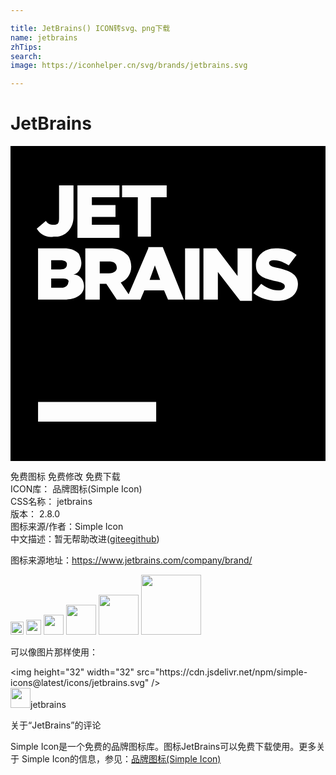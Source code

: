 ```yaml
---

title: JetBrains() ICON转svg、png下载
name: jetbrains
zhTips: 
search: 
image: https://iconhelper.cn/svg/brands/jetbrains.svg

---
```


# JetBrains  <small style="font-size: 60%;font-weight: 100"></small>

<div id="svg" class="svg-wrap">
<svg role ="img" viewBox="0 0 24 24" xmlns="http://www.w3.org/2000/svg"><title>JetBrains icon</title><path d="M0 0h24v24H0V0zm2.1 21h9v-1.5h-9V21zM3.3 6.9h.3c.7-.1 1.2-.7 1.2-1.5V3H3.7v2.5c0 .4-.1.5-.4.5-.3 0-.5-.1-.6-.3l-.7.6c.3.5.8.7 1.3.6zm5 0V6H6.2v-.6H8v-.9H6.2v-.6h2.1V3H5.1v4h3.2zm1.3 0h1.1v-3h1.2V3H8.5v.9h1.2v3zm-4 3.8c0-.5-.3-.9-.8-.9.4-.1.6-.5.6-.9 0-.2-.1-.5-.2-.7-.3-.3-.7-.4-1.1-.4h-2v3.9h2c.9 0 1.5-.4 1.5-1zm-2.5-2h.7c.3 0 .5.1.5.3 0 .3-.2.4-.5.4h-.7v-.7zm0 2.1v-.7h.8c.4 0 .6.1.5.3 0 .2-.2.4-.5.4h-.8zm7.4-3L9 11.3l-.6-.9c.5-.2.8-.7.8-1.2 0-.3-.1-.7-.3-.9-.4-.4-.9-.5-1.3-.5H5.7v3.9h1.1v-1.2h.5l.8 1.2H9.9l.3-.7h1.5l.3.7h1.2l-1.6-4h-1.1zm-3 1.9h-.7v-.9h.7c.3 0 .6.1.6.5 0 .2-.2.4-.6.4zm3.9.5h-.8l.4-1.1.4 1.1zm1.9 1.5h1.1V7.8h-1.1v3.9zm4-1.8l-1.6-2.1h-1v3.9h1.1V9.6l1.7 2.2h.9v-4h-1.1v2.1zm3.1-.6c-.5-.1-.7-.2-.7-.4 0-.1.1-.2.4-.2.4 0 .8.2 1.1.4l.6-.8c-.5-.4-1-.5-1.6-.5-.9 0-1.5.6-1.5 1.3 0 .8.6 1 1.5 1.2.5.1.7.2.7.4s-.2.3-.5.3c-.5 0-.9-.2-1.3-.5l-.6.7c.5.4 1.2.6 1.8.6 1 0 1.6-.5 1.6-1.3 0-.7-.6-1-1.5-1.2z"/></svg>
</div>
<detail full-name='jetbrains'></detail>

<div class="detail-page">
<p>
<span><span class="badge-success badge">免费图标</span> <span class="badge-success badge">免费修改</span>  <span class="badge-success badge">免费下载</span> </span>
<br/>
<span>
ICON库：
<span class="badge-secondary badge">品牌图标(Simple Icon)</span> 
</span>
<br/>
<span>
CSS名称：
<span class="badge-secondary badge">jetbrains</span> 
</span>

<br/>
<span>
版本：
<span class="badge-secondary badge">2.8.0</span> 
</span>
<br/>
<span>图标来源/作者：<span class="badge-light badge">Simple Icon</span></span> 
<br/>
<span class="zh-detail">中文描述：暂无<span class="help-link"><span>帮助改进</span>(<a href="https://gitee.com/liuwave/icon-helper/edit/master/json/brands/jetbrains.json" target="_blank" rel="noopener noreferrer">gitee</a><a href="https://github.com/liuwave/icon-helper/edit/master/json/brands/jetbrains.json" target="_blank" rel="noopener noreferrer">github</a></span>)</span><br/>
</p>
</div><div class="description description alert alert-light"><p>图标来源地址：<a href="https://www.jetbrains.com/company/brand/" target="_blank" rel="noopener noreferrer">https://www.jetbrains.com/company/brand/</a></p></div>
<div class="alert alert-dark">
<img height="21" width="21" src="https://cdn.jsdelivr.net/npm/simple-icons@latest/icons/jetbrains.svg" />
<img height="24" width="24" src="https://cdn.jsdelivr.net/npm/simple-icons@latest/icons/jetbrains.svg" />
<img height="32" width="32" src="https://cdn.jsdelivr.net/npm/simple-icons@latest/icons/jetbrains.svg" />
<img height="48" width="48" src="https://cdn.jsdelivr.net/npm/simple-icons@latest/icons/jetbrains.svg" />
<img height="64" width="64" src="https://cdn.jsdelivr.net/npm/simple-icons@latest/icons/jetbrains.svg" />
<img height="96" width="96" src="https://cdn.jsdelivr.net/npm/simple-icons@latest/icons/jetbrains.svg" />

</div>
<div>
  <p>可以像图片那样使用：    
  </p>
  <div class="alert alert-primary" style="font-size: 14px">
    &lt;img height="32" width="32" src="https://cdn.jsdelivr.net/npm/simple-icons@latest/icons/jetbrains.svg" /&gt;
    <copy-btn content='<img height="32" width="32" src="https://cdn.jsdelivr.net/npm/simple-icons@latest/icons/jetbrains.svg" />'></copy-btn>
  </div>
  <div class="alert alert-secondary">
    <img height="32" width="32" src="https://cdn.jsdelivr.net/npm/simple-icons@latest/icons/jetbrains.svg" />jetbrains
    <copy-btn content="jetbrains" btn-title="复制图标名称"></copy-btn>
  </div>
</div>

<Vssue title="关于“JetBrains”的评论" >关于“JetBrains”的评论</Vssue>


<div><p>Simple Icon是一个免费的品牌图标库。图标JetBrains可以免费下载使用。更多关于  Simple Icon的信息，参见：<a target="_blank" href="https://iconhelper.cn/brands.html">品牌图标(Simple Icon)</a>
</p></div>
